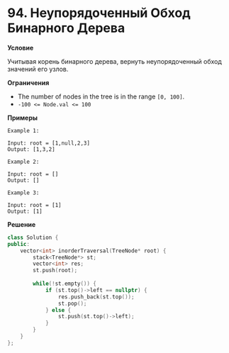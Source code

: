 # 94. Неупорядоченный Обход Бинарного Дерева

**Условие**

Учитывая корень бинарного дерева, вернуть неупорядоченный обход значений его узлов.

**Ограничения**
- The number of nodes in the tree is in the range `[0, 100]`.
- `-100 <= Node.val <= 100`


**Примеры**
```
Example 1:

Input: root = [1,null,2,3]
Output: [1,3,2]

Example 2:

Input: root = []
Output: []

Example 3:

Input: root = [1]
Output: [1]
```


**Решение**

```C++
class Solution {
public:
    vector<int> inorderTraversal(TreeNode* root) {
        stack<TreeNode*> st;
        vector<int> res;
        st.push(root);
        
        while(!st.empty()) {
            if (st.top()->left == nullptr) {
                res.push_back(st.top());
                st.pop();
            } else {
                st.push(st.top()->left);
            }
        }
    }
};
```






 


 


